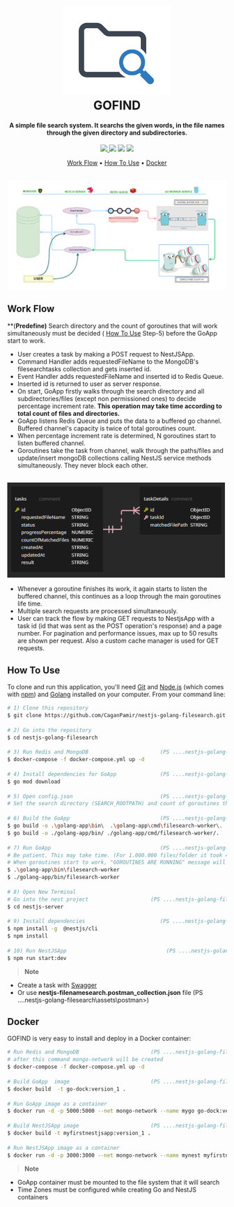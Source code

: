 <h1 align="center">
  <br>
  <img src="assets/img/searchicon.png" alt="" width="250"></a>
  <br>
  GOFIND
  <br>
</h1>


<h4 align="center"> A simple file search system. It searchs the given words, in the file names through the given directory and subdirectories. </h4>

<p align="center">
  <a href=""> <img src="https://img.shields.io/badge/nestjs-9.0.0-green"> </a>
  <a href=""><img src="https://img.shields.io/badge/redis-io-red"></a>
  <a href=""><img src="https://img.shields.io/badge/mongo-DB-green"></a>
  <a href=""><img src="https://img.shields.io/badge/golang-1.19-yellowgreen"></a>
</p>

<p align="center">
  <a href="#work-flow">Work Flow</a> •
  <a href="#how-to-use">How To Use</a> • 
  <a href="#docker">Docker</a> 
</p>

<br>
  <img src="assets/img/workflow.png" alt="" width="1000"></a>
<br>



## Work Flow
**(**Predefine)**
Search directory and the count of goroutines that will work simultaneously must be decided ( [How To Use](#how-to-use) Step-5) before the GoApp start to work.

- User creates a task by making a POST request to NestJSApp.
- Command Handler adds requestedFileName to the MongoDB's filesearchtasks collection and gets inserted id.
- Event Handler adds requestedFileName and inserted id to Redis Queue.
- Inserted id is returned to user as server response.
- On start, GoApp firstly walks through the search directory and all subdirectories/files (except non permissioned ones) to decide
  percentage increment rate. **This operation may take time according to total count of files and directories.**
- GoApp listens Redis Queue and puts the data to a buffered go channel. Buffered channel's capacity is twice of total goroutines count.
- When percentage increment rate is determined, N goroutines start to listen buffered channel.
- Goroutines take the task from channel, walk through the paths/files and update/insert mongoDB collections calling NestJS service methods simultaneously. They never block each other.

<br>
  <img src="assets/img/dbschema.png" alt="" width="500"></a>
<br>

- Whenever a goroutine finishes its work, it again starts to listen the buffered channel, this continues as a loop through the main goroutines life time.
- Multiple search requests are processed simultaneously.
- User can track the flow by making GET requests to NestjsApp with a task id (id that was sent as the POST operation's response) and a page number. 
  For pagination and performance issues, max up to 50 results are shown per request. Also a custom cache manager is used for GET requests.
  
  
  
## How To Use

To clone and run this application, you'll need [Git](https://git-scm.com) and [Node.js](https://nodejs.org/en/download/) (which comes with [npm](http://npmjs.com)) and [Golang](https://go.dev/dl/) installed on your computer. From your command line:

```bash
# 1) Clone this repository
$ git clone https://github.com/CaganPamir/nestjs-golang-filesearch.git

# 2) Go into the repository
$ cd nestjs-golang-filesearch

# 3) Run Redis and MongoDB                       (PS ....nestjs-golang-filesearch>)
$ docker-compose -f docker-compose.yml up -d  

# 4) Install dependencies for GoApp              (PS ....nestjs-golang-filesearch>)
$ go mod download

# 5) Open config.json                            (PS ....nestjs-golang-filesearch\golang-app\bin>)     
# Set the search directory (SEARCH_ROOTPATH) and count of goroutines that will work simultaneously (GOROUTINE_COUNT)

# 6) Build the GoApp                             (PS ....nestjs-golang-filesearch>)
$ go build -o .\golang-app\bin\  .\golang-app\cmd\filesearch-worker\. 
$ go build -o ./golang-app/bin/ ./golang-app/cmd/filesearch-worker/.

# 7) Run GoApp                                   (PS ....nestjs-golang-filesearch>)
# Be patient. This may take time. (For 1.000.000 files/folder it took 4 minutes in my PC)
# When goroutines start to work, "GOROUTINES ARE RUNNING" message will be on the log file.   (PS ....nestjs-golang-filesearch\golang-app\bin\fileworker.log>)
$ .\golang-app\bin\filesearch-worker 
$ ./golang-app/bin/filesearch-worker 

# 8) Open New Terminal
# Go into the nest project                    (PS ....nestjs-golang-filesearch>)
$ cd nestjs-server 

# 9) Install dependencies                        (PS ....nestjs-golang-filesearch\nestjs-server>)
$ npm install -g  @nestjs/cli
$ npm install 

# 10) Run NestJSApp                                (PS ....nestjs-golang-filesearch\nestjs-server>)
$ npm run start:dev

```

> **Note**
- Create a task with [Swagger](http://localhost:3000/api)
- Or use **nestjs-filenamesearch.postman_collection.json** file      (PS ....nestjs-golang-filesearch\assets\postman>)

## Docker

GOFIND is very easy to install and deploy in a Docker container:

```bash
# Run Redis and MongoDB                       (PS ....nestjs-golang-filesearch>)
# after this command mongo-network will be created
$ docker-compose -f docker-compose.yml up -d  

# Build GoApp  image                          (PS ....nestjs-golang-filesearch>)
$ docker build  -t go-dock:version_1 .  

# Run GoApp image as a container                 
$ docker run -d -p 5000:5000 --net mongo-network --name mygo go-dock:version_1 

# Build NestJSApp image                       (PS ....nestjs-golang-filesearch\nestjs-server>)
$ docker build -t myfirstnestjsapp:version_1 .

# Run NestJSApp image as a container                 
$ docker run -d -p 3000:3000 --net mongo-network --name mynest myfirstnestjsapp:version_1 

```

> **Note**
- GoApp container must be mounted to the file system that it will search
- Time Zones must be configured while creating Go and NestJS containers

